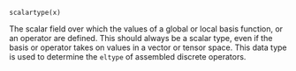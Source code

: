 ```
scalartype(x)
```

The scalar field over which the values of a global or local basis function, or an operator are defined. This should always be a scalar type, even if the basis or operator takes on values in a vector or tensor space. This data type is used to determine the `eltype` of assembled discrete operators.
